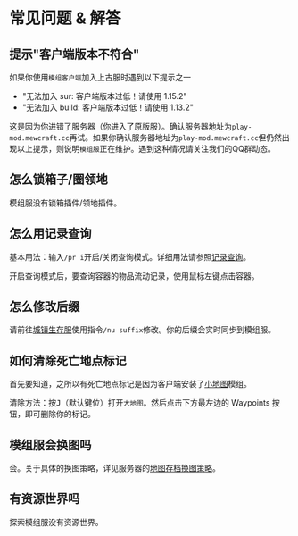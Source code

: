 # 常见问题 & 解答

## 提示"客户端版本不符合"

如果你使用`模组客户端`加入上古服时遇到以下提示之一

- "无法加入 sur: 客户端版本过低！请使用 1.15.2"
- "无法加入 build: 客户端版本过低！请使用 1.13.2"

这是因为你进错了服务器（你进入了原版服）。确认服务器地址为`play-mod.mewcraft.cc`再试。如果你确认服务器地址为`play-mod.mewcraft.cc`但仍然出现以上提示，则说明`模组服`正在维护。遇到这种情况请关注我们的QQ群动态。

## 怎么锁箱子/圈领地

模组服没有锁箱插件/领地插件。

## 怎么用记录查询

基本用法：输入`/pr i`开启/关闭查询模式。详细用法请参照[记录查询](/features/logblock.md#usage)。

开启查询模式后，要查询容器的物品流动记录，使用<kbd>鼠标左键</kbd>点击容器。

## 怎么修改后缀

请前往[城镇生存服](/servers/survival.md)使用指令`/nu suffix`修改。你的后缀会实时同步到模组服。

## 如何清除死亡地点标记

首先要知道，之所以有死亡地点标记是因为客户端安装了[小地图][journeymap]模组。

清除方法：按<kbd>J</kbd>（默认键位）打开`大地图`。然后点击下方最左边的 Waypoints 按钮，即可删除你的标记。

## 模组服会换图吗

会。关于具体的换图策略，详见服务器的[地图存档换图策略](/main/faq.md#save-policy)。

## 有资源世界吗

探索模组服没有资源世界。

[the_overworld]: https://minecraft-zh.gamepedia.com/%E4%B8%BB%E4%B8%96%E7%95%8C
[the_nether]: https://minecraft-zh.gamepedia.com/%E4%B8%8B%E7%95%8C
[the_end]: https://minecraft-zh.gamepedia.com/%E6%9C%AB%E8%B7%AF%E4%B9%8B%E5%9C%B0
[superflat]: https://minecraft-zh.gamepedia.com/%E8%B6%85%E5%B9%B3%E5%9D%A6%E4%B8%96%E7%95%8C
[bbs]: http://bbs.mewcraft.cc/

[bm]: https://www.bilibili.com/video/av11364354
[as]: https://www.bilibili.com/video/av21988235
[journeymap]: https://www.mcbbs.net/thread-612917-1-1.html
[furniture]: https://www.bilibili.com/video/av10407590
[tc]: https://www.bilibili.com/video/av8317656
[tc_slashblade]: https://www.mcbbs.net/thread-846907-1-1.html
[tc_conarm]: https://www.bilibili.com/video/av37293887
[gaia3]: https://www.mcbbs.net/thread-445944-1-1.html
[ironchest]: https://www.mcbbs.net/thread-372723-1-1.html
[betterrecords]: https://bbs.mewcraft.cc/d/320
[ts]: https://www.mcmod.cn/class/557.html
[sb]: https://www.mcmod.cn/class/366.html
[ct]: https://www.bilibili.com/video/av55562073
[jei]: https://www.bilibili.com/video/av7699958
[jec]: https://www.mcbbs.net/thread-561503-1-1.html
[baubles]: https://www.mcmod.cn/class/473.html
[rtg]: https://www.mcmod.cn/class/635.html
[hwyla]: https://www.mcbbs.net/thread-648893-1-1.html
